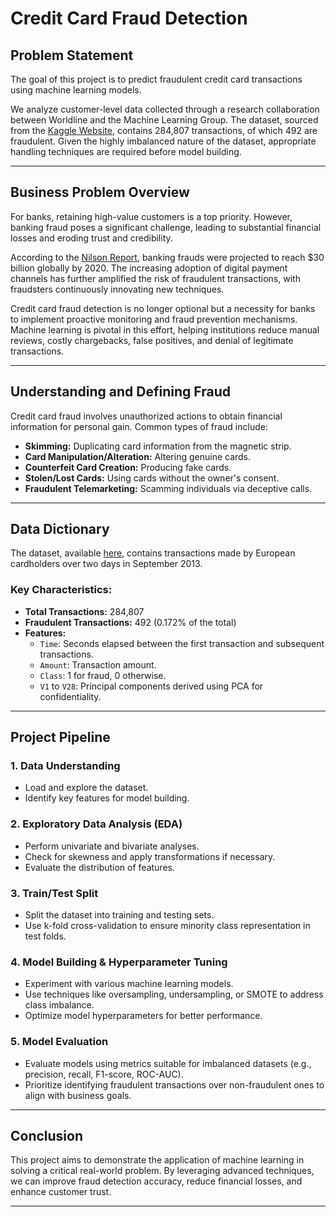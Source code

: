 # Credit Card Fraud Detection 

## Problem Statement 

The goal of this project is to predict fraudulent credit card transactions using machine learning models. 

We analyze customer-level data collected through a research collaboration between Worldline and the Machine Learning Group. The dataset, sourced from the [Kaggle Website](https://www.kaggle.com/mlg-ulb/creditcardfraud), contains 284,807 transactions, of which 492 are fraudulent. Given the highly imbalanced nature of the dataset, appropriate handling techniques are required before model building.

---

## Business Problem Overview

For banks, retaining high-value customers is a top priority. However, banking fraud poses a significant challenge, leading to substantial financial losses and eroding trust and credibility. 

According to the [Nilson Report](https://nilsonreport.com/upload/content_promo/The_Nilson_Report_Issue_1164.pdf), banking frauds were projected to reach $30 billion globally by 2020. The increasing adoption of digital payment channels has further amplified the risk of fraudulent transactions, with fraudsters continuously innovating new techniques.

Credit card fraud detection is no longer optional but a necessity for banks to implement proactive monitoring and fraud prevention mechanisms. Machine learning is pivotal in this effort, helping institutions reduce manual reviews, costly chargebacks, false positives, and denial of legitimate transactions.

---

## Understanding and Defining Fraud

Credit card fraud involves unauthorized actions to obtain financial information for personal gain. Common types of fraud include:

- **Skimming:** Duplicating card information from the magnetic strip.
- **Card Manipulation/Alteration:** Altering genuine cards.
- **Counterfeit Card Creation:** Producing fake cards.
- **Stolen/Lost Cards:** Using cards without the owner's consent.
- **Fraudulent Telemarketing:** Scamming individuals via deceptive calls.

---

## Data Dictionary

The dataset, available [here](https://www.kaggle.com/mlg-ulb/creditcardfraud), contains transactions made by European cardholders over two days in September 2013. 

### Key Characteristics:
- **Total Transactions:** 284,807
- **Fraudulent Transactions:** 492 (0.172% of the total)
- **Features:** 
  - `Time`: Seconds elapsed between the first transaction and subsequent transactions.
  - `Amount`: Transaction amount.
  - `Class`: 1 for fraud, 0 otherwise.
  - `V1` to `V28`: Principal components derived using PCA for confidentiality.

---

## Project Pipeline

### 1. **Data Understanding**
   - Load and explore the dataset.
   - Identify key features for model building.

### 2. **Exploratory Data Analysis (EDA)**
   - Perform univariate and bivariate analyses.
   - Check for skewness and apply transformations if necessary.
   - Evaluate the distribution of features.

### 3. **Train/Test Split**
   - Split the dataset into training and testing sets.
   - Use k-fold cross-validation to ensure minority class representation in test folds.

### 4. **Model Building & Hyperparameter Tuning**
   - Experiment with various machine learning models.
   - Use techniques like oversampling, undersampling, or SMOTE to address class imbalance.
   - Optimize model hyperparameters for better performance.

### 5. **Model Evaluation**
   - Evaluate models using metrics suitable for imbalanced datasets (e.g., precision, recall, F1-score, ROC-AUC).
   - Prioritize identifying fraudulent transactions over non-fraudulent ones to align with business goals.

---

## Conclusion

This project aims to demonstrate the application of machine learning in solving a critical real-world problem. By leveraging advanced techniques, we can improve fraud detection accuracy, reduce financial losses, and enhance customer trust.

---
